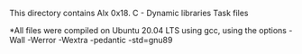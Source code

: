This directory contains Alx 0x18. C - Dynamic libraries Task files

*All files were compiled on Ubuntu 20.04 LTS using gcc, using the options -Wall -Werror -Wextra -pedantic -std=gnu89


